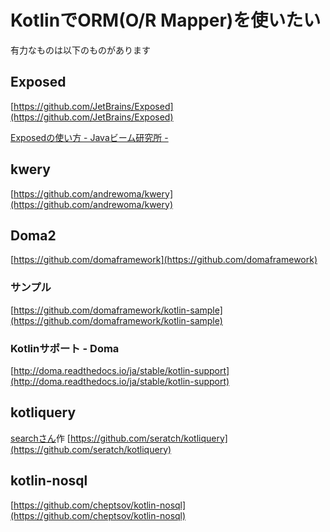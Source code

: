 

# KotlinでORM(O/R Mapper)を使いたい

有力なものは以下のものがあります


## Exposed
[https://github.com/JetBrains/Exposed](https://github.com/JetBrains/Exposed)

[Exposedの使い方 - Javaビーム研究所 - ](http://blog.orekyuu.net/?p=484)

## kwery
[https://github.com/andrewoma/kwery](https://github.com/andrewoma/kwery)

## Doma2
[https://github.com/domaframework](https://github.com/domaframework)

### サンプル  
[https://github.com/domaframework/kotlin-sample](https://github.com/domaframework/kotlin-sample)

### Kotlinサポート - Doma
[http://doma.readthedocs.io/ja/stable/kotlin-support](http://doma.readthedocs.io/ja/stable/kotlin-support)


## kotliquery

[searchさん](https://github.com/seratch)作
[https://github.com/seratch/kotliquery](https://github.com/seratch/kotliquery)


## kotlin-nosql

[https://github.com/cheptsov/kotlin-nosql](https://github.com/cheptsov/kotlin-nosql)


